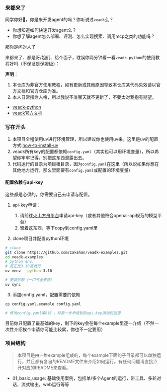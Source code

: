 ### 来都来了

同学你好👋，你是来开发agent的吗？你听说过`veadk`么？

- 你想知道如何快速开发agent么？
- 你想了解agent怎么部署、评测、怎么实现搜索、调用mcp之类的功能吗？

那你是问对人了

来都来了、都是哥/姐们、给个面子，耽误你两分钟看一看`veadk-python`的使用教程好吗（不保证是保姆级）：

**声明**：
1. 本仓库为非官方使用教程，如有更新或其他原因导致本仓库某代码失效请以官方文档和官方仓库为准。
2. 本人日常摆烂人格，所以我说不准哪天就不更新了，不要太对我抱有期望。

- [veadk-python](https://github.com/volcengine/veadk-python)
- [veadk官方文档](https://volcengine.github.io/veadk-python)

### 写在开头

1. 本项目全程使用uv进行环境管理，所以建议你也使用uv来。这里是uv的配置方式:[how-to-install-uv](github.com/volcengine/veadk-python?tab=readme-ov-file)
2. veadk所有key的配置都依赖`config.yaml`（其实也可以用环境变量），所以希望你牢牢记得，别把这东西泄露出去。
3. 代码运行的目录为项目根目录，因为`config.yaml`在这里（所以说如果你想在其他地方运行，那么里面要有`config.yaml`或配置的环境变量）

#### 配置依赖与api-key

这些都是必须的，你需要自己去申请与配置。
1. api-key申请：
   1. 请前往[火山方舟平台](https://console.volcengine.com/ark/)申请api-key（或者其他符合openai-api规范的模型平台）
   2. 留着这东西，等下copy到config.yaml里

2. clone项目并配置python环境
```bash
# clone
git clone https://github.com/zakahan/veadk-examples.git
cd veadk-examples
# python env. 
# 反正比3.10高就行
uv venv --python 3.10  

# 安装依赖（一口气全安装）
uv sync

```

3. 添加config.yaml，配置需要的依赖
```bash
cp config.yaml.example config.yaml

# 修改config.yaml第6行 ，将第一步申请到的api-key添加到这里
```
目前你只配置了最基础的key，剩下的key会在每个example里逐一介绍（不然一次性介绍挨个申请你可能比较累，你也不一定要用）


### 项目结构

> 本项目是由一堆example组成的，每个example下面的子目录都可以单独运行，并且都有各自的README文件来介绍如何运行。有任何问题请直接点开对应的README来查看。

- 01_basic_usage: 基础使用案例，包括单/多个Agent的运行，带工具、多轮对话，流式输出，web运行等等


